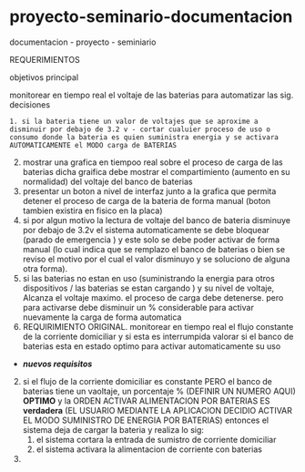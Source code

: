 # proyecto-seminario-documentacion

 documentacion - proyecto - seminiario

REQUERIMIENTOS 

objetivos principal

monitorear en tiempo real el voltaje de las baterias  para automatizar  las sig. decisiones

    1. si la bateria tiene un valor de voltajes que se aproxime a disminuir por debajo de 3.2 v - cortar cualuier proceso de uso o consumo donde la bateria es quien suministra energia y se activara AUTOMATICAMENTE el MODO carga de BATERIAS

2. mostrar una grafica en tiempoo real sobre el proceso de carga de las baterias dicha graifica debe mostrar el compartimiento (aumento en su normalidad) del voltaje del banco de baterias
3. presentar un boton a nivel de interfaz junto a la grafica que permita detener el proceso de carga de la bateria de forma manual (boton tambien existira en fisico en la placa)
4. si por algun motivo la lectura de voltaje del banco de bateria disminuye por debajo de 3.2v  el sistema automaticamente se debe bloquear (parado de emergencia ) y este solo se debe poder activar de forma manual (lo cual indica que se remplazo el banco de baterias o bien se reviso el motivo por el cual el valor disminuyo y se soluciono de alguna otra forma).
5. si las baterias no estan en uso (suministrando la energia para otros dispositivos /  las baterias se estan cargando ) y su nivel de voltaje, Alcanza el voltaje maximo. el proceso de carga debe detenerse. pero para activarse debe disminuir un % considerable para activar nuevamente la carga de forma automatica
6. REQUIRIMIENTO ORIGINAL. monitorear en tiempo real el flujo constante de la corriente domiciliar y si esta es interrumpida valorar si el banco de baterias esta en estado optimo para activar automaticamente su uso


* ***nuevos requisitos***

2. si el flujo de la corriente domiciliar es constante  PERO el banco de baterias tiene un vaoltaje, un porcentaje % (DEFINIR UN NUMERO AQUI) **OPTIMO**  y la  ORDEN ACTIVAR ALIMENTACION POR BATERIAS ES **verdadera**   (EL USUARIO MEDIANTE LA APLICACION DECIDIO ACTIVAR EL MODO SUMINISTRO DE ENERGIA POR BATERIAS) entonces el sistema deja de cargar la bateria y   realiza lo sig:
   1. el sistema cortara la entrada de sumistro de corriente domiciliar
   2. el sistema activara la alimentacion de corriente con baterias
3.
